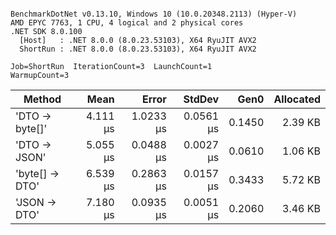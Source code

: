 ```

BenchmarkDotNet v0.13.10, Windows 10 (10.0.20348.2113) (Hyper-V)
AMD EPYC 7763, 1 CPU, 4 logical and 2 physical cores
.NET SDK 8.0.100
  [Host]   : .NET 8.0.0 (8.0.23.53103), X64 RyuJIT AVX2
  ShortRun : .NET 8.0.0 (8.0.23.53103), X64 RyuJIT AVX2

Job=ShortRun  IterationCount=3  LaunchCount=1  
WarmupCount=3  

```
| Method         | Mean     | Error     | StdDev    | Gen0   | Allocated |
|--------------- |---------:|----------:|----------:|-------:|----------:|
| &#39;DTO → byte[]&#39; | 4.111 μs | 1.0233 μs | 0.0561 μs | 0.1450 |   2.39 KB |
| &#39;DTO → JSON&#39;   | 5.055 μs | 0.0488 μs | 0.0027 μs | 0.0610 |   1.06 KB |
| &#39;byte[] → DTO&#39; | 6.539 μs | 0.2863 μs | 0.0157 μs | 0.3433 |   5.72 KB |
| &#39;JSON → DTO&#39;   | 7.180 μs | 0.0935 μs | 0.0051 μs | 0.2060 |   3.46 KB |
